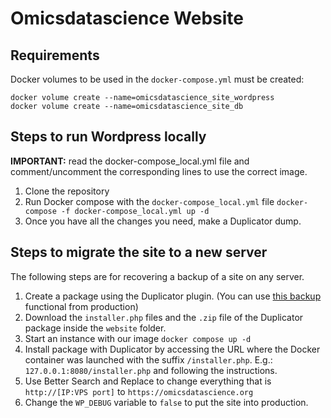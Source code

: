 # Omicsdatascience Website


## Requirements

Docker volumes to be used in the `docker-compose.yml` must be created:

```
docker volume create --name=omicsdatascience_site_wordpress
docker volume create --name=omicsdatascience_site_db
```

## Steps to run Wordpress locally

**IMPORTANT:** read the docker-compose_local.yml file and comment/uncomment the corresponding lines to use the correct image.

1. Clone the repository
1. Run Docker compose with the `docker-compose_local.yml` file `docker-compose -f docker-compose_local.yml up -d`
1. Once you have all the changes you need, make a Duplicator dump.


## Steps to migrate the site to a new server

The following steps are for recovering a backup of a site on any server.

1. Create a package using the Duplicator plugin. (You can use [this backup]() functional from production)
1. Download the `installer.php` files and the `.zip` file of the Duplicator package inside the `website` folder.
1. Start an instance with our image `docker compose up -d`
1. Install package with Duplicator by accessing the URL where the Docker container was launched with the suffix `/installer.php`. E.g.: `127.0.0.1:8080/installer.php` and following the instructions.
1. Use Better Search and Replace to change everything that is `http://[IP:VPS port]` to `https://omicsdatascience.org`
1. Change the `WP_DEBUG` variable to `false` to put the site into production.
